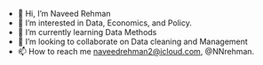 - 👋 Hi, I’m Naveed Rehman
- 👀 I’m interested in Data, Economics, and Policy. 
- 🌱 I’m currently learning Data Methods 
- 💞️ I’m looking to collaborate on Data cleaning and Management 
- 📫 How to reach me naveedrehman2@icloud.com, @NNrehman.

<!---
Nrehmn/Nrehmn is a ✨ special ✨ repository because its `README.md` (this file) appears on your GitHub profile.
You can click the Preview link to take a look at your changes.
--->
